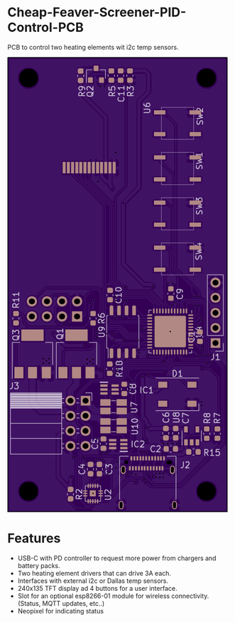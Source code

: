 # Cheap-Feaver-Screener-PID-Control-PCB
PCB to control two heating elements wit i2c temp sensors.

![Image of board](board.png)

# Features
 * USB-C with PD controller to request more power from chargers and battery packs.
 * Two heating element drivers that can drive 3A each.
 * Interfaces with external i2c or Dallas temp sensors.
 * 240x135 TFT display ad 4 buttons for a user interface.
 * Slot for an optional esp8266-01 module for wireless connectivity. (Status, MQTT updates, etc..)
 * Neopixel for indicating status
